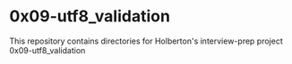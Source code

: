 # 0x09-utf8_validation
This repository contains directories for Holberton's interview-prep project 0x09-utf8_validation
